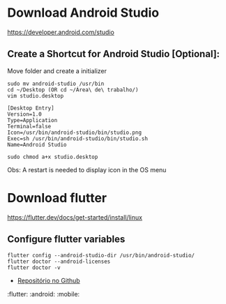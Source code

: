 # Download Android Studio

https://developer.android.com/studio

## Create a Shortcut for Android Studio [Optional]:

Move folder and create a initializer
```
sudo mv android-studio /usr/bin
cd ~/Desktop (OR cd ~/Área\ de\ trabalho/)
vim studio.desktop

[Desktop Entry]
Version=1.0
Type=Application
Terminal=false
Icon=/usr/bin/android-studio/bin/studio.png
Exec=sh /usr/bin/android-studio/bin/studio.sh
Name=Android Studio

sudo chmod a+x studio.desktop
```
Obs: A restart is needed to display icon in the OS menu

# Download flutter
https://flutter.dev/docs/get-started/install/linux

## Configure flutter variables

```
flutter config --android-studio-dir /usr/bin/android-studio/
flutter doctor --android-licenses
flutter doctor -v
```

 - [Repositório no Github](./back.md)


:flutter: :android: :mobile: